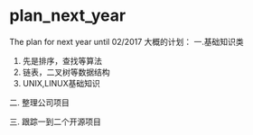 # plan_next_year
The plan for next year until 02/2017
大概的计划：
一.基础知识类
1. 先是排序，查找等算法
2. 链表，二叉树等数据结构
3. UNIX,LINUX基础知识

二. 整理公司项目

三. 跟踪一到二个开源项目
